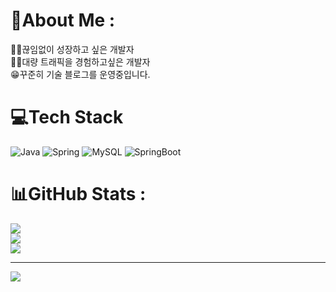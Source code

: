 # 💫About Me :
👨‍💻끊임없이 성장하고 싶은 개발자
<br />
👨‍🔧대량 트래픽을 경험하고싶은 개발자
<br />
😁꾸준히 기술 블로그를 운영중입니다.

# 💻Tech Stack
![Java](https://img.shields.io/badge/java-%23ED8B00.svg?style=for-the-badge&logo=java&logoColor=white) 
![Spring](https://img.shields.io/badge/spring-%236DB33F.svg?style=for-the-badge&logo=spring&logoColor=white) 
![MySQL](https://img.shields.io/badge/mysql-%2300f.svg?style=for-the-badge&logo=mysql&logoColor=white)
![SpringBoot](https://img.shields.io/badge/springboot-%236DB33F.svg?style=for-the-badge&logo=springboot&logoColor=white)
# 📊GitHub Stats :
![](https://github-readme-stats.vercel.app/api?username=woojin126&theme=onedark&hide_border=true&include_all_commits=true&count_private=true)<br/>
![](https://github-readme-streak-stats.herokuapp.com/?user=woojin126&theme=onedark&hide_border=true)<br/>
![](https://github-readme-stats.vercel.app/api/top-langs/?username=woojin126&theme=onedark&hide_border=true&include_all_commits=true&count_private=true&layout=compact)

---
[![](https://visitcount.itsvg.in/api?id=woojin126&icon=0&color=0)](https://visitcount.itsvg.in)

